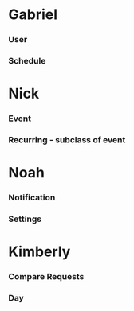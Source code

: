 # Gabriel

### User

### Schedule

# Nick

### Event

### Recurring - subclass of event

# Noah

### Notification

### Settings

# Kimberly

### Compare Requests

### Day
